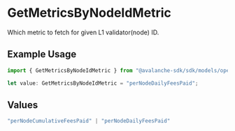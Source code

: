 # GetMetricsByNodeIdMetric

Which metric to fetch for given L1 validator(node) ID.

## Example Usage

```typescript
import { GetMetricsByNodeIdMetric } from "@avalanche-sdk/sdk/models/operations";

let value: GetMetricsByNodeIdMetric = "perNodeDailyFeesPaid";
```

## Values

```typescript
"perNodeCumulativeFeesPaid" | "perNodeDailyFeesPaid"
```